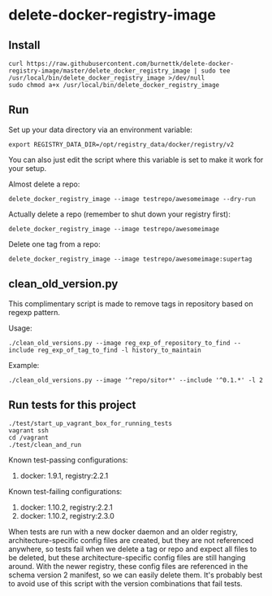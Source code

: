 # delete-docker-registry-image

## Install

    curl https://raw.githubusercontent.com/burnettk/delete-docker-registry-image/master/delete_docker_registry_image | sudo tee /usr/local/bin/delete_docker_registry_image >/dev/null
    sudo chmod a+x /usr/local/bin/delete_docker_registry_image

## Run

Set up your data directory via an environment variable:

    export REGISTRY_DATA_DIR=/opt/registry_data/docker/registry/v2

You can also just edit the script where this variable is set to make it work
for your setup.

Almost delete a repo:

    delete_docker_registry_image --image testrepo/awesomeimage --dry-run

Actually delete a repo (remember to shut down your registry first):

    delete_docker_registry_image --image testrepo/awesomeimage

Delete one tag from a repo:

    delete_docker_registry_image --image testrepo/awesomeimage:supertag


## clean_old_version.py

This complimentary script is made to remove tags in repository based on
regexp pattern.

Usage:

    ./clean_old_versions.py --image reg_exp_of_repository_to_find --include reg_exp_of_tag_to_find -l history_to_maintain

Example:

    ./clean_old_versions.py --image '^repo/sitor*' --include '^0.1.*' -l 2

## Run tests for this project

    ./test/start_up_vagrant_box_for_running_tests
    vagrant ssh
    cd /vagrant
    ./test/clean_and_run

Known test-passing configurations:
 1. docker: 1.9.1, registry:2.2.1

Known test-failing configurations:
 1. docker: 1.10.2, registry:2.2.1
 2. docker: 1.10.2, registry:2.3.0

When tests are run with a new docker daemon and an older registry,
architecture-specific config files are created, but they are not referenced
anywhere, so tests fail when we delete a tag or repo and expect all files to be
deleted, but these architecture-specific config files are still hanging around.
With the newer registry, these config files are referenced in the schema
version 2 manifest, so we can easily delete them. It's probably best to avoid
use of this script with the version combinations that fail tests.
